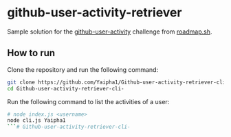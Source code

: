 # github-user-activity-retriever
Sample solution for the [github-user-activity](https://roadmap.sh/projects/github-user-activity) challenge from [roadmap.sh](https://roadmap.sh/).

## How to run

Clone the repository and run the following command:

```bash
git clone https://github.com/Yaipha1/Github-user-activity-retriever-cli-.git
cd Github-user-activity-retriever-cli-
```

Run the following command to list the activities of a user:

```bash
# node index.js <username>
node cli.js Yaipha1
```# Github-user-activity-retriever-cli-
